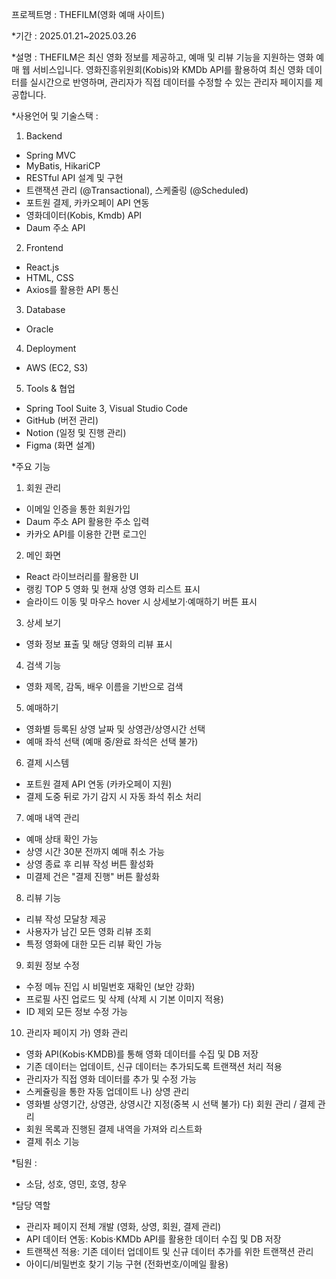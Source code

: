 프로젝트명 : THEFILM(영화 예매 사이트)

*기간 : 2025.01.21~2025.03.26

*설명 : 
THEFILM은 최신 영화 정보를 제공하고, 예매 및 리뷰 기능을 지원하는 영화 예매 웹 서비스입니다.
영화진흥위원회(Kobis)와 KMDb API를 활용하여 최신 영화 데이터를 실시간으로 반영하며,
관리자가 직접 데이터를 수정할 수 있는 관리자 페이지를 제공합니다.

*사용언어 및 기술스택 :
 1) Backend
  - Spring MVC
  - MyBatis, HikariCP
  - RESTful API 설계 및 구현
  - 트랜잭션 관리 (@Transactional), 스케줄링 (@Scheduled)
  - 포트원 결제, 카카오페이 API 연동
  - 영화데이터(Kobis, Kmdb) API
  - Daum 주소 API

 2) Frontend
 - React.js
 - HTML, CSS
 - Axios를 활용한 API 통신

 3) Database
 - Oracle

 4) Deployment
 - AWS (EC2, S3)

 5) Tools & 협업
 - Spring Tool Suite 3, Visual Studio Code
 - GitHub (버전 관리)
 - Notion (일정 및 진행 관리)
 - Figma (화면 설계)


*주요 기능
 1) 회원 관리
  - 이메일 인증을 통한 회원가입
  - Daum 주소 API 활용한 주소 입력
  - 카카오 API를 이용한 간편 로그인

 2) 메인 화면
  - React 라이브러리를 활용한 UI
  - 랭킹 TOP 5 영화 및 현재 상영 영화 리스트 표시
  - 슬라이드 이동 및 마우스 hover 시 상세보기·예매하기 버튼 표시

 3) 상세 보기
  - 영화 정보 표출 및 해당 영화의 리뷰 표시

 4) 검색 기능
  - 영화 제목, 감독, 배우 이름을 기반으로 검색

 5) 예매하기
  - 영화별 등록된 상영 날짜 및 상영관/상영시간 선택
  - 예매 좌석 선택 (예매 중/완료 좌석은 선택 불가)

 6)  결제 시스템
  - 포트원 결제 API 연동 (카카오페이 지원)
  - 결제 도중 뒤로 가기 감지 시 자동 좌석 취소 처리

 7) 예매 내역 관리
  - 예매 상태 확인 가능
  - 상영 시간 30분 전까지 예매 취소 가능
  - 상영 종료 후 리뷰 작성 버튼 활성화
  - 미결제 건은 "결제 진행" 버튼 활성화

 8) 리뷰 기능
  - 리뷰 작성 모달창 제공
  - 사용자가 남긴 모든 영화 리뷰 조회
  - 특정 영화에 대한 모든 리뷰 확인 가능

 9) 회원 정보 수정
  - 수정 메뉴 진입 시 비밀번호 재확인 (보안 강화)
  - 프로필 사진 업로드 및 삭제 (삭제 시 기본 이미지 적용)
  - ID 제외 모든 정보 수정 가능

 10) 관리자 페이지
  가) 영화 관리
   - 영화 API(Kobis·KMDB)를 통해 영화 데이터를 수집 및 DB 저장
   - 기존 데이터는 업데이트, 신규 데이터는 추가되도록 트랜잭션 처리 적용
   - 관리자가 직접 영화 데이터를 추가 및 수정 가능
   - 스케쥴링을 통한 자동 업데이트
  나) 상영 관리
   - 영화별 상영기간, 상영관, 상영시간 지정(중복 시 선택 불가)
  다) 회원 관리 / 결제 관리
   - 회원 목록과 진행된 결제 내역을 가져와 리스트화
   - 결제 취소 기능


*팀원 :
 - 소담, 성호, 영민, 호영, 창우

*담당 역할
 - 관리자 페이지 전체 개발 (영화, 상영, 회원, 결제 관리)
 - API 데이터 연동: Kobis·KMDb API를 활용한 데이터 수집 및 DB 저장
 - 트랜잭션 적용: 기존 데이터 업데이트 및 신규 데이터 추가를 위한 트랜잭션 관리
 - 아이디/비밀번호 찾기 기능 구현 (전화번호/이메일 활용)

